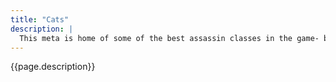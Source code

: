 ```yaml
---
title: "Cats"
description: |
  This meta is home of some of the best assassin classes in the game- but who's on top?
---
```

{{page.description}}
